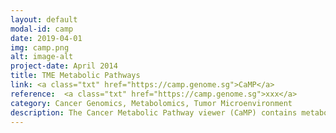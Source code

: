 ```yaml
---
layout: default
modal-id: camp
date: 2019-04-01
img: camp.png
alt: image-alt
project-date: April 2014
title: TME Metabolic Pathways
link: <a class="txt" href="https://camp.genome.sg">CaMP</a>
reference:  <a class="txt" href="https://camp.genome.sg">xxx</a>
category: Cancer Genomics, Metabolomics, Tumor Microenvironment
description: The Cancer Metabolic Pathway viewer (CaMP) contains metabolic activity profiles of cancer cells in vivo, non-malignant (stroma) cells within tumors, normal tissues and cancer cells in vitro. Metabolic profiles of cancer cells and stromal cells for 20 solid tumor types is estimated using a data deconvolution approach (Ghoshdastider, 2019) based on transcriptomes of 7865 tumors obtained from the cancer genome atlas (TCGA). Metabolic profiles of normal tissues is estimated using transcriptomes of 815 normal tissue samples from TCGA and genotype-tissue expression (GTEX). 620 cancer cell line from the cancer cell line encyclopedia (CCLE) transcriptomes are used to estimate the metabolic activity of cancer cells in vitro. The database contains KEGG maps of 55 metabolic pathways based on 1845 metabolic genes. See <a class=text href='https://www.biorxiv.org/content/10.1101/2020.10.16.342519v1'>Rohatgi et al. 2020</a>
---
```

